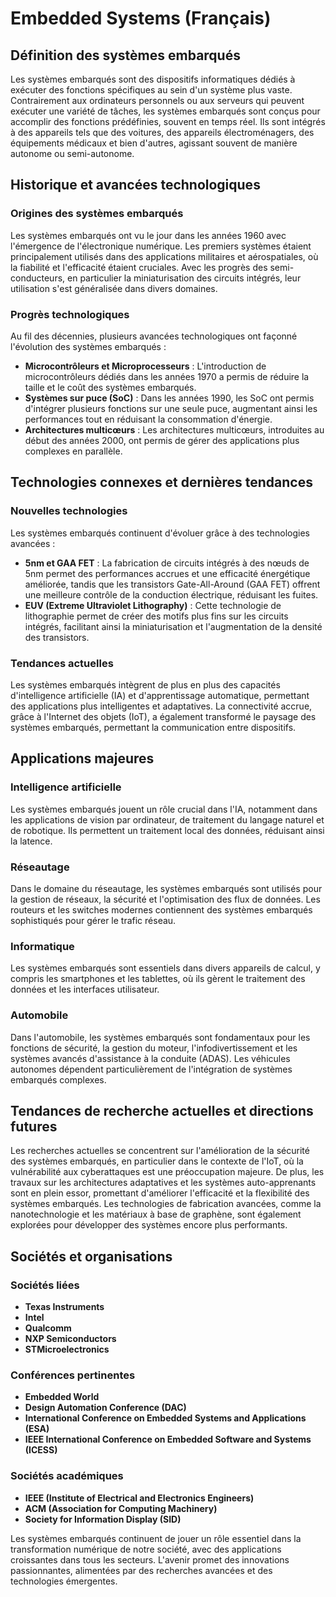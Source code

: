 # Embedded Systems (Français)

## Définition des systèmes embarqués

Les systèmes embarqués sont des dispositifs informatiques dédiés à exécuter des fonctions spécifiques au sein d'un système plus vaste. Contrairement aux ordinateurs personnels ou aux serveurs qui peuvent exécuter une variété de tâches, les systèmes embarqués sont conçus pour accomplir des fonctions prédéfinies, souvent en temps réel. Ils sont intégrés à des appareils tels que des voitures, des appareils électroménagers, des équipements médicaux et bien d'autres, agissant souvent de manière autonome ou semi-autonome. 

## Historique et avancées technologiques

### Origines des systèmes embarqués

Les systèmes embarqués ont vu le jour dans les années 1960 avec l'émergence de l'électronique numérique. Les premiers systèmes étaient principalement utilisés dans des applications militaires et aérospatiales, où la fiabilité et l'efficacité étaient cruciales. Avec les progrès des semi-conducteurs, en particulier la miniaturisation des circuits intégrés, leur utilisation s'est généralisée dans divers domaines.

### Progrès technologiques

Au fil des décennies, plusieurs avancées technologiques ont façonné l'évolution des systèmes embarqués :
- **Microcontrôleurs et Microprocesseurs** : L'introduction de microcontrôleurs dédiés dans les années 1970 a permis de réduire la taille et le coût des systèmes embarqués.
- **Systèmes sur puce (SoC)** : Dans les années 1990, les SoC ont permis d'intégrer plusieurs fonctions sur une seule puce, augmentant ainsi les performances tout en réduisant la consommation d'énergie.
- **Architectures multicœurs** : Les architectures multicœurs, introduites au début des années 2000, ont permis de gérer des applications plus complexes en parallèle.

## Technologies connexes et dernières tendances

### Nouvelles technologies

Les systèmes embarqués continuent d'évoluer grâce à des technologies avancées :
- **5nm et GAA FET** : La fabrication de circuits intégrés à des nœuds de 5nm permet des performances accrues et une efficacité énergétique améliorée, tandis que les transistors Gate-All-Around (GAA FET) offrent une meilleure contrôle de la conduction électrique, réduisant les fuites.
- **EUV (Extreme Ultraviolet Lithography)** : Cette technologie de lithographie permet de créer des motifs plus fins sur les circuits intégrés, facilitant ainsi la miniaturisation et l'augmentation de la densité des transistors.

### Tendances actuelles

Les systèmes embarqués intègrent de plus en plus des capacités d'intelligence artificielle (IA) et d'apprentissage automatique, permettant des applications plus intelligentes et adaptatives. La connectivité accrue, grâce à l'Internet des objets (IoT), a également transformé le paysage des systèmes embarqués, permettant la communication entre dispositifs.

## Applications majeures

### Intelligence artificielle

Les systèmes embarqués jouent un rôle crucial dans l'IA, notamment dans les applications de vision par ordinateur, de traitement du langage naturel et de robotique. Ils permettent un traitement local des données, réduisant ainsi la latence.

### Réseautage

Dans le domaine du réseautage, les systèmes embarqués sont utilisés pour la gestion de réseaux, la sécurité et l'optimisation des flux de données. Les routeurs et les switches modernes contiennent des systèmes embarqués sophistiqués pour gérer le trafic réseau.

### Informatique

Les systèmes embarqués sont essentiels dans divers appareils de calcul, y compris les smartphones et les tablettes, où ils gèrent le traitement des données et les interfaces utilisateur.

### Automobile

Dans l'automobile, les systèmes embarqués sont fondamentaux pour les fonctions de sécurité, la gestion du moteur, l'infodivertissement et les systèmes avancés d'assistance à la conduite (ADAS). Les véhicules autonomes dépendent particulièrement de l'intégration de systèmes embarqués complexes.

## Tendances de recherche actuelles et directions futures

Les recherches actuelles se concentrent sur l'amélioration de la sécurité des systèmes embarqués, en particulier dans le contexte de l'IoT, où la vulnérabilité aux cyberattaques est une préoccupation majeure. De plus, les travaux sur les architectures adaptatives et les systèmes auto-apprenants sont en plein essor, promettant d'améliorer l'efficacité et la flexibilité des systèmes embarqués. Les technologies de fabrication avancées, comme la nanotechnologie et les matériaux à base de graphène, sont également explorées pour développer des systèmes encore plus performants.

## Sociétés et organisations

### Sociétés liées

- **Texas Instruments**
- **Intel**
- **Qualcomm**
- **NXP Semiconductors**
- **STMicroelectronics**

### Conférences pertinentes

- **Embedded World**
- **Design Automation Conference (DAC)**
- **International Conference on Embedded Systems and Applications (ESA)**
- **IEEE International Conference on Embedded Software and Systems (ICESS)**

### Sociétés académiques

- **IEEE (Institute of Electrical and Electronics Engineers)**
- **ACM (Association for Computing Machinery)**
- **Society for Information Display (SID)**

Les systèmes embarqués continuent de jouer un rôle essentiel dans la transformation numérique de notre société, avec des applications croissantes dans tous les secteurs. L'avenir promet des innovations passionnantes, alimentées par des recherches avancées et des technologies émergentes.